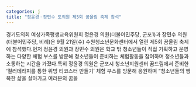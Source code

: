 ```yaml
---
categories: j
title: "정윤경ㆍ장민수 도의원 제5회 꿈울림 축제 참석"
---
```

경기도의회 여성가족평생교육위원회 정윤경 의원(더불어민주당, 군포1)과 장민수 의원(더불어민주당, 비례)은 9월 21일(수) 수원청소년문화센터에서 열린 제5회 꿈울림 축제에 참석했다.먼저 정윤경 의원과 장민수 의원은 학교 밖 청소년들이 직접 기획하고 운영하는 다양한 체험 부스를 방문해 청소년들이 준비하는 체험활동을 참여하며 청소년들과 소통하는 시간을 가졌다.특히 정윤경 의원은 군포시 청소년지원센터 꿈드림에서 준비한 ‘컬러테라피를 통한 위빙 티코스터 만들기’ 체험 부스를 방문해 응원하며 “청소년들의 행복한 삶을 살아가고 여러분의 꿈을
